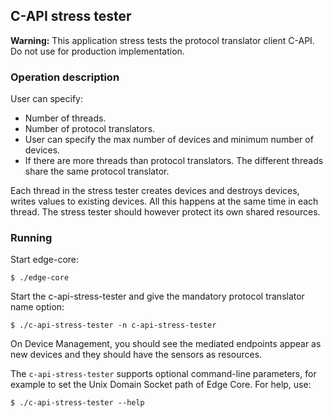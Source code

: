 ## C-API stress tester

<span class="warnings">**Warning:** This application stress tests the protocol
translator client C-API. Do not use for production implementation.</span>

### Operation description

User can specify:
- Number of threads.
- Number of protocol translators.
- User can specify the max number of devices and minimum number of devices.
- If there are more threads than protocol translators. The different threads share the same protocol translator.


Each thread in the stress tester creates devices and destroys devices, writes values to existing devices.
All this happens at the same time in each thread. The stress tester should however protect its own shared resources.


### Running

Start edge-core:

```
$ ./edge-core
```

Start the c-api-stress-tester and give the mandatory protocol translator name option:

```
$ ./c-api-stress-tester -n c-api-stress-tester
```

On Device Management, you should see the mediated endpoints appear as new devices and
they should have the sensors as resources.

The `c-api-stress-tester` supports optional command-line parameters, for example to set the Unix Domain Socket path
of Edge Core. For help, use:

```
$ ./c-api-stress-tester --help
```
